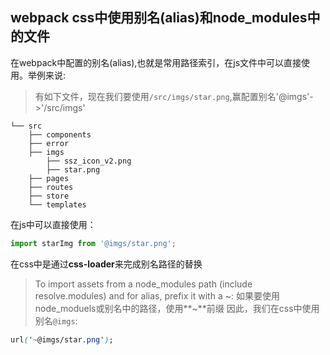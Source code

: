 ## webpack css中使用别名(alias)和node_modules中的文件 ##

在webpack中配置的别名(alias),也就是常用路径索引，在js文件中可以直接使用。举例来说:
> 有如下文件，现在我们要使用`/src/imgs/star.png`,赢配置别名'@imgs'->'/src/imgs'

```
└── src
    ├── components
    ├── error
    ├── imgs
        ├── ssz_icon_v2.png
        ├── star.png
    ├── pages
    ├── routes
    ├── store
    └── templates
```
在js中可以直接使用：

```javascript
import starImg from '@imgs/star.png';
```
在css中是通过**css-loader**来完成别名路径的替换
> To import assets from a node_modules path (include resolve.modules) and for alias, prefix it with a ~:
如果要使用node_moduels或别名中的路径，使用**~**前缀
因此，我们在css中使用别名`@imgs`:

```css
url('~@imgs/star.png');
```



